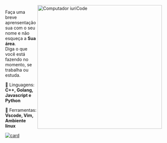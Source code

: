 <img src="https://raw.githubusercontent.com/MicaelliMedeiros/micaellimedeiros/master/image/computer-illustration.png" min-width="400px" max-width="400px" width="400px" align="right" alt="Computador iuriCode">

<p align="left"> 
  Faça uma breve aprensentação sua com o seu nome e não esqueça a <strong>Sua área</strong>.<br>
  Diga o que você está fazendo no momento, se trabalha ou estuda.
</p>

<p align="left">
  🦄 Linguagens: <strong>C++, Golang, Javascript e Python</strong>
</p>

<p align="left">
  💼 Ferramentas: <strong>Vscode, Vim, Ambiente linux</strong>
</p>

[![card](https://github-readme-stats.vercel.app/api?username=kaiobatista&theme=default)](https://github.com/kaiobatista/)
